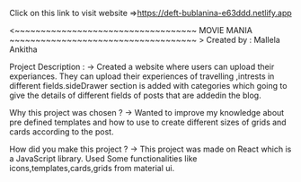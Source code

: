 Click on this link to visit website =>https://deft-bublanina-e63ddd.netlify.app

<~~~~~~~~~~~~~~~~~~~~~~~~~~~~~~~~~~~ MOVIE MANIA ~~~~~~~~~~~~~~~~~~~~~~~~~~~~~~~~~~~~ >
Created by : Mallela Ankitha

Project Description : -> Created a website where users can upload  their experiances. They can upload their experiences of travelling ,intrests in different fields.sideDrawer section is added with categories which going to give the details of different fields of posts that are addedin the blog.

Why this project was chosen ? -> Wanted to improve my knowledge about pre defined templates and how to use to create different sizes of grids and cards according to the post. 

How did you make this project ? -> This project was made on React which is a JavaScript library. Used Some functionalities like icons,templates,cards,grids from material ui.

